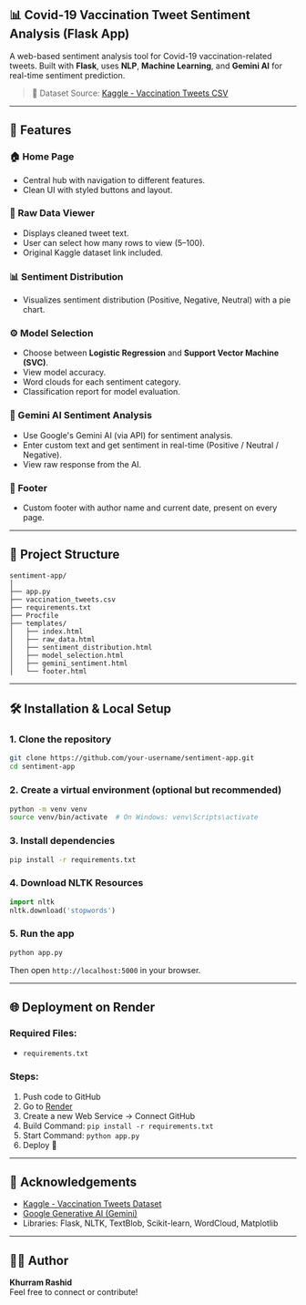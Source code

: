 ## 📊 Covid-19 Vaccination Tweet Sentiment Analysis (Flask App)

A web-based sentiment analysis tool for Covid-19 vaccination-related tweets. Built with **Flask**, uses **NLP**, **Machine Learning**, and **Gemini AI** for real-time sentiment prediction.

> 🔬 Dataset Source: [Kaggle - Vaccination Tweets CSV](https://www.kaggle.com/datasets/abdeltawabali/vaccination-tweets-csv)

---

## 🚀 Features

### 🏠 Home Page
- Central hub with navigation to different features.
- Clean UI with styled buttons and layout.

### 🧾 Raw Data Viewer
- Displays cleaned tweet text.
- User can select how many rows to view (5–100).
- Original Kaggle dataset link included.

### 📊 Sentiment Distribution
- Visualizes sentiment distribution (Positive, Negative, Neutral) with a pie chart.

### ⚙️ Model Selection
- Choose between **Logistic Regression** and **Support Vector Machine (SVC)**.
- View model accuracy.
- Word clouds for each sentiment category.
- Classification report for model evaluation.

### 🤖 Gemini AI Sentiment Analysis
- Use Google's Gemini AI (via API) for sentiment analysis.
- Enter custom text and get sentiment in real-time (Positive / Neutral / Negative).
- View raw response from the AI.

### 🧾 Footer
- Custom footer with author name and current date, present on every page.

---

## 📁 Project Structure

```
sentiment-app/
│
├── app.py
├── vaccination_tweets.csv
├── requirements.txt
├── Procfile
├── templates/
│   ├── index.html
│   ├── raw_data.html
│   ├── sentiment_distribution.html
│   ├── model_selection.html
│   ├── gemini_sentiment.html
│   └── footer.html
```

---

## 🛠️ Installation & Local Setup

### 1. Clone the repository

```bash
git clone https://github.com/your-username/sentiment-app.git
cd sentiment-app
```

### 2. Create a virtual environment (optional but recommended)

```bash
python -m venv venv
source venv/bin/activate  # On Windows: venv\Scripts\activate
```

### 3. Install dependencies

```bash
pip install -r requirements.txt
```

### 4. Download NLTK Resources

```python
import nltk
nltk.download('stopwords')
```

### 5. Run the app

```bash
python app.py
```

Then open `http://localhost:5000` in your browser.

---

## 🌐 Deployment on Render

### Required Files:
- `requirements.txt`

### Steps:
1. Push code to GitHub
2. Go to [Render](https://render.com/)
3. Create a new Web Service → Connect GitHub
4. Build Command: `pip install -r requirements.txt`
5. Start Command: `python app.py`
6. Deploy 🚀

---

## 🤝 Acknowledgements

- [Kaggle - Vaccination Tweets Dataset](https://www.kaggle.com/datasets/abdeltawabali/vaccination-tweets-csv)
- [Google Generative AI (Gemini)](https://ai.google.dev/)
- Libraries: Flask, NLTK, TextBlob, Scikit-learn, WordCloud, Matplotlib

---

## 👨‍💻 Author

**Khurram Rashid**  
Feel free to connect or contribute!

